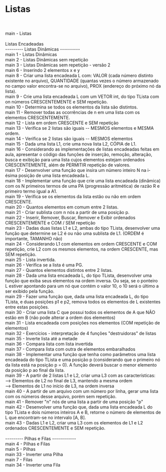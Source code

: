 # Listas<br><br>

main - Listas<br><br>
Listas Encadeadas<br>
--------- Listas Dinâmicas ----------<br>
main 1 - Listas Dinâmicas<br>
main 2 - Listas Dinâmicas sem repetição <br>
main 3 - Listas Dinâmicas sem repetição - versão 2<br>
main 6 - Inserindo 2 elementos x e y<br>
main 8 - Criar uma lista encadeada L com: VALOR (cada número distinto existente no arquivo), QUANTIDADE (quantas vezes o número armazenado no campo valor encontra-se no arquivo), PROX (endereço do próximo nó da lista).<br>
main 9 - Crie uma lista encadeada L com um VETOR int, do tipo TLista com on números CRESCENTEMENTE e SEM repetição.<br>
main 10 - Determina se todos os elementos da lista são distintos.<br>
main 11 - Remover todas as ocorrências de n em uma lista com os elementos CRESCENTEMENTE.<br>
main 12 - Lista em ordem CRESCENTE e SEM repetição<br>
main 13 - Verifica se 2 listas são iguais -- MESMOS elementos e MESMA ordem.<br>
main 14 - Verifica se 2 listas são iguais -- MESMOS elementos<br>
main 15 - Dada uma lista L1, crie uma nova lista L2, CÓPIA de L1.<br>
main 16 - Considerando as implementações de listas encadeadas feitas em aula, apresentar o código das funções de inserção, remoção, alteração, busca e exibição para uma lista cujos elementos estejam ordenados CRESCENTEMENTE, além de PERMITIR repetição de valores.<br>
main 17 - Desenvolver uma função que insira um número inteiro N na i-ésima posição de uma lista encadeada L.<br>
main 18 - Implementar uma função que crie uma lista encadeada (dinâmica) com os N primeiros termos de uma PA (progressão aritmética) de razão R e primeiro termo igual a A1.<br>
main 19 - Verifica se os elementos da lista estão ou não em ordem CRESCENTE.<br>
main 20 - Quantos elementos em comum entre 2 listas.<br>
main 21 - Criar sublista com n nós a partir de uma posição p.<br>
main 22 - Inserir, Remover, Buscar, Remover e Exibir ordenados CRESCENTEMENTE e COM / SEM repetição <br>
main 23 - Dadas duas listas L1 e L2, ambas do tipo TLista, desenvolver uma função que determine se L2 é ou não  uma sublista de L1. (ORDEM é importante, TAMANHO não) <br>
main 24 - Considerando L1 com elementos em ordem CRESCENTE e COM repetição, crie L2 com os mesmos elementos, na ordem CRESCENTE, mas SEM repetição. <br>
main 25 - Lista invertida. <br>
main 26 - Verifica se a lista é uma PG. <br>
main 27 - Quantos elementos distintos entre 2 listas.<br>
main 28 - Dada uma lista encadeada L, do tipo TLista, desenvolver uma função que exiba seus elementos na ordem inversa. Ou seja, se o ponteiro L estiver apontando para um nó que contém o valor 10, o 10 será o último a ser exibido pela função.<br>
main 29 - Fazer uma função que, dada uma lista encadeada L, do tipo TLista, e duas posições p1 e p2, remova todos os elementos de L existentes entre estas posições.<br>
main 30 - Criar uma lista C que possui todos os elementos de A que NÃO estão em B (não pode alterar a ordem dos elementos)<br>
main 31 - Lista encadeada com posições nos elementos (COM repetição de elementos) <br>
main 32 - Exercícios - interpretação de 4 funções "destruidoras" de listas <br>
main 35 - Inverte lista até a metade <br>
main 36 - Compara lista com lista invertida <br>
main 37 - Compara lista com outra de elementos embaralhados <br>
main 38 - Implementar uma função que tenha como parâmetros uma lista encadeada do tipo TLista e uma posição p (considerando que o primeiro nó da lista está na 
posição p = 0). A função deverá buscar o menor elemento da posição p ao final da lista.<br>
main 39 - A partir de 2 listas L1 e L2, criar uma L3 com as características:<br>
--> Elementos de L2 no final de L3, mantendo a mesma ordem<br>
--> Elementos de L1 no início de L3, na ordem inversa<br>
main 40 - A partir de um arquivo com um número por linha, gerar uma lista com os números desse arquivo, porém sem repetição. <br>
main 41 - Remover "n" nós de uma lista a partir de uma posição "p" <br>
main 42 - Desenvolver uma função que, dada uma lista encadeada L do tipo TLista e dois números inteiros A e B, retorne o número de elementos de L que encontram-se no intervalo [A, B]. <br>
main 43 - Dadas L1 e L2, criar uma L3 com os elementos de L1 e L2 ordenados CRESCENTEMENTE e SEM repetição.
<br><br>
--------- Pilhas e Filas ------------ <br>
main 4 - Pilhas e Filas <br>
main 5 - Pilhas<br>
main 33 - Inverter uma Pilha <br>
main 7 - Filas <br>
main 34 - Inverter uma Fila
